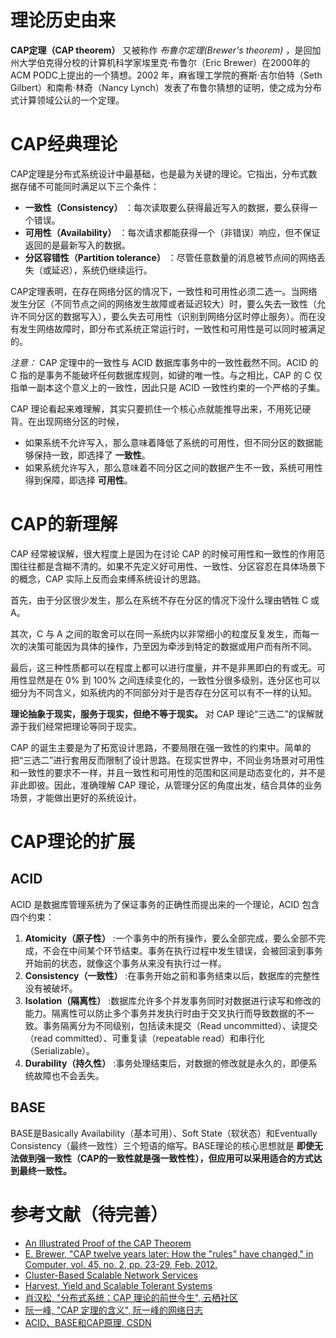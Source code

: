 # 理论历史由来
**CAP定理（CAP theorem）** 又被称作 *布鲁尔定理(Brewer's theorem)* ，是回加州大学伯克得分校的计算机科学家埃里克·布鲁尔（Eric Brewer）在2000年的ACM PODC上提出的一个猜想。2002 年，麻省理工学院的赛斯·吉尔伯特（Seth Gilbert）和南希·林奇（Nancy Lynch）发表了布鲁尔猜想的证明，使之成为分布式计算领域公认的一个定理。

# CAP经典理论
CAP定理是分布式系统设计中最基础，也是最为关键的理论。它指出，分布式数据存储不可能同时满足以下三个条件：

* **一致性（Consistency）** ：每次读取要么获得最近写入的数据，要么获得一个错误。
* **可用性（Availability）** ：每次请求都能获得一个（非错误）响应，但不保证返回的是最新写入的数据。
* **分区容错性（Partition tolerance）** ：尽管任意数量的消息被节点间的网络丢失（或延迟），系统仍继续运行。

CAP定理表明，在存在网络分区的情况下，一致性和可用性必须二选一。当网络发生分区（不同节点之间的网络发生故障或者延迟较大）时，要么失去一致性（允许不同分区的数据写入），要么失去可用性（识别到网络分区时停止服务）。而在没有发生网络故障时，即分布式系统正常运行时，一致性和可用性是可以同时被满足的。

*注意：* CAP 定理中的一致性与 ACID 数据库事务中的一致性截然不同。ACID 的 C 指的是事务不能破坏任何数据库规则，如键的唯一性。与之相比，CAP 的 C 仅指单一副本这个意义上的一致性，因此只是 ACID 一致性约束的一个严格的子集。

CAP 理论看起来难理解，其实只要抓住一个核心点就能推导出来，不用死记硬背。在出现网络分区的时候，

* 如果系统不允许写入，那么意味着降低了系统的可用性，但不同分区的数据能够保持一致，即选择了 **一致性**。
* 如果系统允许写入，那么意味着不同分区之间的数据产生不一致，系统可用性得到保障，即选择 **可用性**。

# CAP的新理解
CAP 经常被误解，很大程度上是因为在讨论 CAP 的时候可用性和一致性的作用范围往往都是含糊不清的。如果不先定义好可用性、一致性、分区容忍在具体场景下的概念，CAP 实际上反而会束缚系统设计的思路。

首先，由于分区很少发生，那么在系统不存在分区的情况下没什么理由牺牲 C 或 A。

其次，C 与 A 之间的取舍可以在同一系统内以非常细小的粒度反复发生，而每一次的决策可能因为具体的操作，乃至因为牵涉到特定的数据或用户而有所不同。

最后，这三种性质都可以在程度上都可以进行度量，并不是非黑即白的有或无。可用性显然是在 0% 到 100% 之间连续变化的，一致性分很多级别，连分区也可以细分为不同含义，如系统内的不同部分对于是否存在分区可以有不一样的认知。

**理论抽象于现实，服务于现实，但绝不等于现实。** 对 CAP 理论“三选二”的误解就源于我们经常把理论等同于现实。

CAP 的诞生主要是为了拓宽设计思路，不要局限在强一致性的约束中。简单的把“三选二”进行套用反而限制了设计思路。在现实世界中，不同业务场景对可用性和一致性的要求不一样，并且一致性和可用性的范围和区间是动态变化的，并不是非此即彼。因此，准确理解 CAP 理论，从管理分区的角度出发，结合具体的业务场景，才能做出更好的系统设计。

# CAP理论的扩展
## ACID
ACID 是数据库管理系统为了保证事务的正确性而提出来的一个理论，ACID 包含四个约束：
1. **Atomicity（原子性）** :一个事务中的所有操作，要么全部完成，要么全部不完成，不会在中间某个环节结束。事务在执行过程中发生错误，会被回滚到事务开始前的状态，就像这个事务从来没有执行过一样。
2. **Consistency（一致性）** :在事务开始之前和事务结束以后，数据库的完整性没有被破坏。
3. **Isolation（隔离性）** :数据库允许多个并发事务同时对数据进行读写和修改的能力。隔离性可以防止多个事务并发执行时由于交叉执行而导致数据的不一致。事务隔离分为不同级别，包括读未提交（Read uncommitted）、读提交（read committed）、可重复读（repeatable read）和串行化（Serializable）。
4. **Durability（持久性）** :事务处理结束后，对数据的修改就是永久的，即便系统故障也不会丢失。

## BASE
BASE是Basically Availability（基本可用）、Soft State（软状态）和Eventually Consistency（最终一致性）三个短语的缩写。BASE理论的核心思想就是 **即使无法做到强一致性（CAP的一致性就是强一致性性），但应用可以采用适合的方式达到最终一致性。**

# 参考文献（待完善）
* [An Illustrated Proof of the CAP Theorem](https://mwhittaker.github.io/blog/an_illustrated_proof_of_the_cap_theorem/)
* [E. Brewer, "CAP twelve years later: How the "rules" have changed," in Computer, vol. 45, no. 2, pp. 23-29, Feb. 2012.](https://ieeexplore.ieee.org/document/6133253)
* [Cluster-Based Scalable Network Services](http://citeseerx.ist.psu.edu/viewdoc/download?spm=a2c4e.11153940.0.0.51a38c31rjMf0R&doi=10.1.1.1.2034&rep=rep1&type=pdf)
* [Harvest, Yield and Scalable Tolerant Systems](http://citeseerx.ist.psu.edu/viewdoc/download?spm=a2c4e.11153940.0.0.51a38c31rjMf0R&doi=10.1.1.24.3690&rep=rep1&type=pdf)
* [肖汉松, "分布式系统：CAP 理论的前世今生", 云栖社区](https://yq.aliyun.com/articles/700488)
* [阮一峰, "CAP 定理的含义", 阮一峰的网络日志](http://www.ruanyifeng.com/blog/2018/07/cap.html)
* [ACID、BASE和CAP原理, CSDN](https://blog.csdn.net/sinat_27186785/article/details/52032510)
